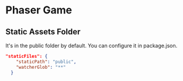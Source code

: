 # Phaser Game

## Static Assets Folder

It's in the public folder by default. You can configure it in package.json.

```json
"staticFiles": {
    "staticPath": "public",
    "watcherGlob": "**"
  }
```
